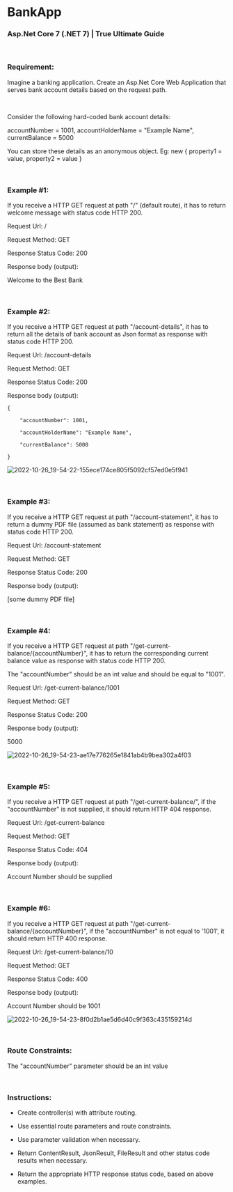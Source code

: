 # __BankApp__
### __Asp.Net Core 7 (.NET 7) | True Ultimate Guide__

<br>

### __Requirement:__
Imagine a banking application. Create an Asp.Net Core Web Application that serves bank account details based on the request path.

<br>

Consider the following hard-coded bank account details:

accountNumber = 1001, accountHolderName = "Example Name", currentBalance = 5000

You can store these details as an anonymous object. Eg: new { property1 = value, property2 = value }

<br>

### __Example #1:__

If you receive a HTTP GET request at path "/" (default route), it has to return welcome message with status code HTTP 200.

Request Url: /

Request Method: GET

Response Status Code: 200

Response body (output):

Welcome to the Best Bank

<br>

### __Example #2:__

If you receive a HTTP GET request at path "/account-details", it has to return all the details of bank account as Json format as response with status code HTTP 200.

Request Url: /account-details

Request Method: GET

Response Status Code: 200

Response body (output):

```
{

    "accountNumber": 1001,

    "accountHolderName": "Example Name",

    "currentBalance": 5000

}
```
![2022-10-26_19-54-22-155ece174ce805f5092cf57ed0e5f941](https://user-images.githubusercontent.com/60389872/203997054-703e7a96-ad81-496c-8716-d60801ca7007.png)


<br>

### __Example #3:__

If you receive a HTTP GET request at path "/account-statement", it has to return a dummy PDF file (assumed as bank statement) as response with status code HTTP 200.

Request Url: /account-statement

Request Method: GET

Response Status Code: 200

Response body (output):

[some dummy PDF file]

<br>

### __Example #4:__

If you receive a HTTP GET request at path "/get-current-balance/{accountNumber}", it has to return the corresponding current balance value as response with status code HTTP 200.

The "accountNumber" should be an int value and should be equal to "1001".

Request Url: /get-current-balance/1001

Request Method: GET

Response Status Code: 200

Response body (output):

5000

![2022-10-26_19-54-23-ae17e776265e1841ab4b9bea302a4f03](https://user-images.githubusercontent.com/60389872/203997102-2f651200-f8be-4613-9484-14e33b54da1a.png)

<br>

### __Example #5:__

If you receive a HTTP GET request at path "/get-current-balance/", if the "accountNumber" is not supplied, it should return HTTP 404 response.

Request Url: /get-current-balance

Request Method: GET

Response Status Code: 404

Response body (output):

Account Number should be supplied

<br>

### __Example #6:__

If you receive a HTTP GET request at path "/get-current-balance/{accountNumber}", if the "accountNumber" is not equal to '1001', it should return HTTP 400 response.

Request Url: /get-current-balance/10

Request Method: GET

Response Status Code: 400

Response body (output):

Account Number should be 1001

![2022-10-26_19-54-23-8f0d2b1ae5d6d40c9f363c435159214d](https://user-images.githubusercontent.com/60389872/203997183-c484746e-5b15-4bb6-b4f1-626ddbf89f2b.png)

<br>

### __Route Constraints:__

The "accountNumber" parameter should be an int value

<br>

### __Instructions:__

- Create controller(s) with attribute routing.

- Use essential route parameters and route constraints.

- Use parameter validation when necessary.

- Return ContentResult, JsonResult, FileResult and other status code results when necessary.

- Return the appropriate HTTP response status code, based on above examples.
